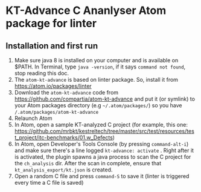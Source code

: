# KT-Advance C Ananlyser Atom package for linter

## Installation and first run

1. Make sure java 8 is installed on your computer and is available on $PATH. In Terminal, type `java -version`, if it says `command not found`, stop reading this doc.
2. The `atom-kt-advance` is based on linter package. So, install it from https://atom.io/packages/linter
3. Download the `atom-kt-advance` code from https://github.com/compartia/atom-kt-advance and put it (or symlink) to your Atom packages directory
(e.g `~/.atom/packages/`)  so you have `/.atom/packages/atom-kt-advance`
4. Relaunch Atom
5. In Atom, open a sample KT-analyzed C project (for example, this one: https://github.com/mrbkt/kestreltech/tree/master/src/test/resources/test_project/itc-benchmarks/01.w_Defects)
6. In Atom, open Developer's Tools Console (by pressing `command-alt-i`) and make sure there's a line logged `kt-advance: activate`
<screenshot here>. Right after it is activated, the plugin spawns a java process to scan the C project for the `ch_analysis` dir. After the scan in complete, ensure that `kt_analysis_export/kt.json` is created.
7. Open a random C file and press `command-S` to save it (linter is triggered every time a C file is saved)
